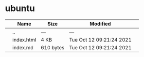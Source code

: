 # ubuntu

<table><thead><tr class="header"><th></th><th>Name</th><th>Size</th><th>Modified</th><th></th></tr></thead><tbody><tr class="odd"><td></td><td><span class="goup">..</span></td><td>—</td><td>—</td><td></td></tr><tr class="even"><td></td><td><span class="name">index.html</span></td><td>4 KB</td><td>Tue Oct 12 09:21:24 2021</td><td></td></tr><tr class="odd"><td></td><td><span class="name">index.md</span></td><td>610 bytes</td><td>Tue Oct 12 09:21:24 2021</td><td></td></tr></tbody></table>
